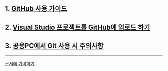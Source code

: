 ## 1. [GitHub 사용 가이드](github-for-newbie.html)
## 2. [Visual Studio 프로젝트를 GitHub에 업로드 하기](upload-visual-studio-project.html)
## 3. [공용PC에서 Git 사용 시 주의사항](notices-to-use-git-on-laboratory-pc.html)

- - -
[문서에 기여하기](contribution.md)

